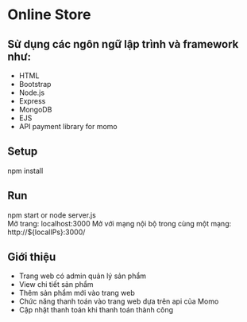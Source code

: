 # Online Store
## Sử dụng các ngôn ngữ lập trình và framework như:
- HTML
- Bootstrap
- Node.js
- Express
- MongoDB
- EJS
- API payment library for momo

## Setup
npm install

## Run
npm start or node server.js
<br/>
Mở trang: localhost:3000
Mở với mạng nội bộ trong cùng một mạng: http://${localIPs}:3000/
## Giới thiệu
- Trang web có admin quản lý sản phẩm
- View chi tiết sản phẩm
- Thêm sản phẩm mới vào trang web
- Chức năng thanh toán vào trang web dựa trên api của Momo
- Cập nhật thanh toán khi thanh toán thành công
